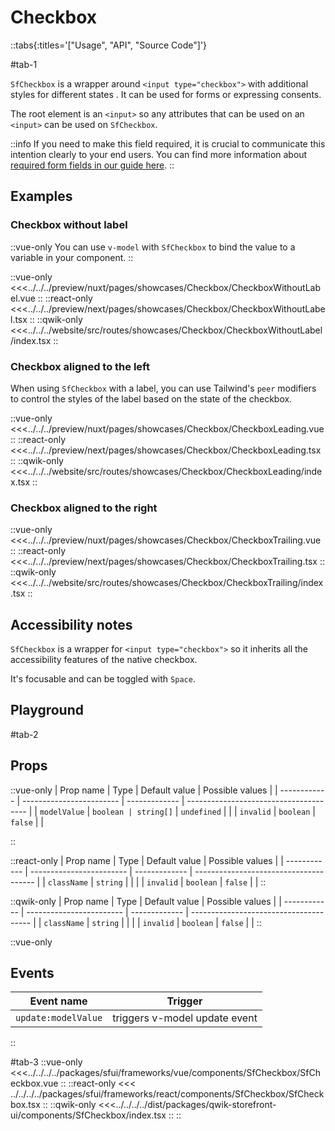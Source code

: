 # Checkbox

::tabs{:titles='["Usage", "API", "Source Code"]'}

#tab-1

`SfCheckbox` is a wrapper around `<input type="checkbox">` with additional styles for different states . It can be used for forms or expressing consents.

The root element is an `<input>` so any attributes that can be used on an `<input>` can be used on `SfCheckbox`.

::info
If you need to make this field required, it is crucial to communicate this intention clearly to your end users. You can find more information about [required form fields in our guide here](../blocks/FormFields.md).
::

## Examples

### Checkbox without label

::vue-only
You can use `v-model` with `SfCheckbox` to bind the value to a variable in your component.
::

<Showcase showcase-name="Checkbox/CheckboxWithoutLabel">

::vue-only
<<<../../../preview/nuxt/pages/showcases/Checkbox/CheckboxWithoutLabel.vue
::
::react-only
<<<../../../preview/next/pages/showcases/Checkbox/CheckboxWithoutLabel.tsx
::
::qwik-only
<<<../../../website/src/routes/showcases/Checkbox/CheckboxWithoutLabel/index.tsx
::
</Showcase>

### Checkbox aligned to the left

When using `SfCheckbox` with a label, you can use Tailwind's `peer` modifiers to control the styles of the label based on the state of the checkbox.

<Showcase showcase-name="Checkbox/CheckboxLeading">

::vue-only
<<<../../../preview/nuxt/pages/showcases/Checkbox/CheckboxLeading.vue
::
::react-only
<<<../../../preview/next/pages/showcases/Checkbox/CheckboxLeading.tsx
::
::qwik-only
<<<../../../website/src/routes/showcases/Checkbox/CheckboxLeading/index.tsx
::
</Showcase>

### Checkbox aligned to the right

<Showcase showcase-name="Checkbox/CheckboxTrailing">

::vue-only
<<<../../../preview/nuxt/pages/showcases/Checkbox/CheckboxTrailing.vue
::
::react-only
<<<../../../preview/next/pages/showcases/Checkbox/CheckboxTrailing.tsx
::
::qwik-only
<<<../../../website/src/routes/showcases/Checkbox/CheckboxTrailing/index.tsx
::
</Showcase>

## Accessibility notes

`SfCheckbox` is a wrapper for `<input type="checkbox">` so it inherits all the accessibility features of the native checkbox.

It's focusable and can be toggled with `Space`.

## Playground

<Generate style="height: 450px" />

#tab-2

## Props

::vue-only
| Prop name | Type | Default value | Possible values |
| ------------ | ------------------------ | ------------- | -------------------------------------- |
| `modelValue` | `boolean | string[]` | `undefined` | |
| `invalid` | `boolean` | `false` | |

::

::react-only
| Prop name | Type | Default value | Possible values |
| ------------ | ------------------------ | ------------- | -------------------------------------- |
| `className` | `string` | | |
| `invalid` | `boolean` | `false` | |
::

::qwik-only
| Prop name | Type | Default value | Possible values |
| ------------ | ------------------------ | ------------- | -------------------------------------- |
| `className` | `string` | | |
| `invalid` | `boolean` | `false` | |
::

::vue-only

## Events

| Event name          | Trigger                       |
| ------------------- | ----------------------------- |
| `update:modelValue` | triggers v-model update event |

::

#tab-3
::vue-only
<<<../../../../packages/sfui/frameworks/vue/components/SfCheckbox/SfCheckbox.vue
::
::react-only
<<< ../../../../packages/sfui/frameworks/react/components/SfCheckbox/SfCheckbox.tsx
::
::qwik-only
<<<../../../../dist/packages/qwik-storefront-ui/components/SfCheckbox/index.tsx
::
::

